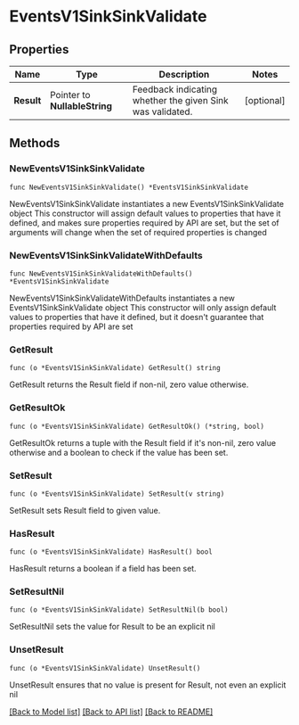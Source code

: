 # EventsV1SinkSinkValidate

## Properties

Name | Type | Description | Notes
------------ | ------------- | ------------- | -------------
**Result** | Pointer to **NullableString** | Feedback indicating whether the given Sink was validated. | [optional] 

## Methods

### NewEventsV1SinkSinkValidate

`func NewEventsV1SinkSinkValidate() *EventsV1SinkSinkValidate`

NewEventsV1SinkSinkValidate instantiates a new EventsV1SinkSinkValidate object
This constructor will assign default values to properties that have it defined,
and makes sure properties required by API are set, but the set of arguments
will change when the set of required properties is changed

### NewEventsV1SinkSinkValidateWithDefaults

`func NewEventsV1SinkSinkValidateWithDefaults() *EventsV1SinkSinkValidate`

NewEventsV1SinkSinkValidateWithDefaults instantiates a new EventsV1SinkSinkValidate object
This constructor will only assign default values to properties that have it defined,
but it doesn't guarantee that properties required by API are set

### GetResult

`func (o *EventsV1SinkSinkValidate) GetResult() string`

GetResult returns the Result field if non-nil, zero value otherwise.

### GetResultOk

`func (o *EventsV1SinkSinkValidate) GetResultOk() (*string, bool)`

GetResultOk returns a tuple with the Result field if it's non-nil, zero value otherwise
and a boolean to check if the value has been set.

### SetResult

`func (o *EventsV1SinkSinkValidate) SetResult(v string)`

SetResult sets Result field to given value.

### HasResult

`func (o *EventsV1SinkSinkValidate) HasResult() bool`

HasResult returns a boolean if a field has been set.

### SetResultNil

`func (o *EventsV1SinkSinkValidate) SetResultNil(b bool)`

 SetResultNil sets the value for Result to be an explicit nil

### UnsetResult
`func (o *EventsV1SinkSinkValidate) UnsetResult()`

UnsetResult ensures that no value is present for Result, not even an explicit nil

[[Back to Model list]](../README.md#documentation-for-models) [[Back to API list]](../README.md#documentation-for-api-endpoints) [[Back to README]](../README.md)


